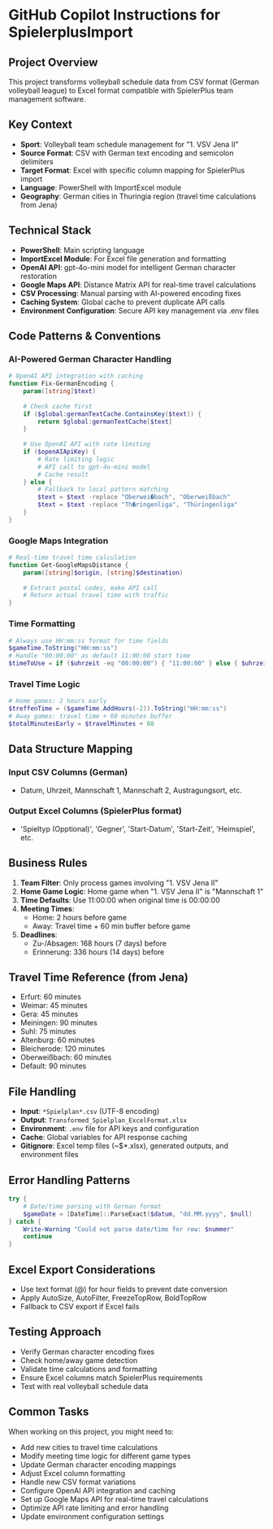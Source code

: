 # GitHub Copilot Instructions for SpielerplusImport

## Project Overview
This project transforms volleyball schedule data from CSV format (German volleyball league) to Excel format compatible with SpielerPlus team management software.

## Key Context
- **Sport**: Volleyball team schedule management for "1. VSV Jena II"
- **Source Format**: CSV with German text encoding and semicolon delimiters
- **Target Format**: Excel with specific column mapping for SpielerPlus import
- **Language**: PowerShell with ImportExcel module
- **Geography**: German cities in Thuringia region (travel time calculations from Jena)

## Technical Stack
- **PowerShell**: Main scripting language
- **ImportExcel Module**: For Excel file generation and formatting
- **OpenAI API**: gpt-4o-mini model for intelligent German character restoration
- **Google Maps API**: Distance Matrix API for real-time travel calculations
- **CSV Processing**: Manual parsing with AI-powered encoding fixes
- **Caching System**: Global cache to prevent duplicate API calls
- **Environment Configuration**: Secure API key management via .env files

## Code Patterns & Conventions

### AI-Powered German Character Handling
```powershell
# OpenAI API integration with caching
function Fix-GermanEncoding {
    param([string]$text)
    
    # Check cache first
    if ($global:germanTextCache.ContainsKey($text)) {
        return $global:germanTextCache[$text]
    }
    
    # Use OpenAI API with rate limiting
    if ($openAIApiKey) {
        # Rate limiting logic
        # API call to gpt-4o-mini model
        # Cache result
    } else {
        # Fallback to local pattern matching
        $text = $text -replace "Oberwei�bach", "Oberweißbach"
        $text = $text -replace "Th�ringenliga", "Thüringenliga"
    }
}
```

### Google Maps Integration
```powershell
# Real-time travel time calculation
function Get-GoogleMapsDistance {
    param([string]$origin, [string]$destination)
    
    # Extract postal codes, make API call
    # Return actual travel time with traffic
}
```

### Time Formatting
```powershell
# Always use HH:mm:ss format for time fields
$gameTime.ToString("HH:mm:ss")
# Handle "00:00:00" as default 11:00:00 start time
$timeToUse = if ($uhrzeit -eq "00:00:00") { "11:00:00" } else { $uhrzeit }
```

### Travel Time Logic
```powershell
# Home games: 2 hours early
$treffenTime = ($gameTime.AddHours(-2)).ToString("HH:mm:ss")
# Away games: travel time + 60 minutes buffer
$totalMinutesEarly = $travelMinutes + 60
```

## Data Structure Mapping

### Input CSV Columns (German)
- Datum, Uhrzeit, Mannschaft 1, Mannschaft 2, Austragungsort, etc.

### Output Excel Columns (SpielerPlus format)
- 'Spieltyp (Opptional)', 'Gegner', 'Start-Datum', 'Start-Zeit', 'Heimspiel', etc.

## Business Rules
1. **Team Filter**: Only process games involving "1. VSV Jena II"
2. **Home Game Logic**: Home game when "1. VSV Jena II" is "Mannschaft 1"
3. **Time Defaults**: Use 11:00:00 when original time is 00:00:00
4. **Meeting Times**: 
   - Home: 2 hours before game
   - Away: Travel time + 60 min buffer before game
5. **Deadlines**: 
   - Zu-/Absagen: 168 hours (7 days) before
   - Erinnerung: 336 hours (14 days) before

## Travel Time Reference (from Jena)
- Erfurt: 60 minutes
- Weimar: 45 minutes
- Gera: 45 minutes
- Meiningen: 90 minutes
- Suhl: 75 minutes
- Altenburg: 60 minutes
- Bleicherode: 120 minutes
- Oberweißbach: 60 minutes
- Default: 90 minutes

## File Handling
- **Input**: `*Spielplan*.csv` (UTF-8 encoding)
- **Output**: `Transformed_Spielplan_ExcelFormat.xlsx`
- **Environment**: `.env` file for API keys and configuration
- **Cache**: Global variables for API response caching
- **Gitignore**: Excel temp files (~$*.xlsx), generated outputs, and environment files

## Error Handling Patterns
```powershell
try {
    # Date/time parsing with German format
    $gameDate = [DateTime]::ParseExact($datum, "dd.MM.yyyy", $null)
} catch {
    Write-Warning "Could not parse date/time for row: $nummer"
    continue
}
```

## Excel Export Considerations
- Use text format (@) for hour fields to prevent date conversion
- Apply AutoSize, AutoFilter, FreezeTopRow, BoldTopRow
- Fallback to CSV export if Excel fails

## Testing Approach
- Verify German character encoding fixes
- Check home/away game detection
- Validate time calculations and formatting
- Ensure Excel columns match SpielerPlus requirements
- Test with real volleyball schedule data

## Common Tasks
When working on this project, you might need to:
- Add new cities to travel time calculations
- Modify meeting time logic for different game types
- Update German character encoding mappings
- Adjust Excel column formatting
- Handle new CSV format variations
- Configure OpenAI API integration and caching
- Set up Google Maps API for real-time travel calculations
- Optimize API rate limiting and error handling
- Update environment configuration settings
